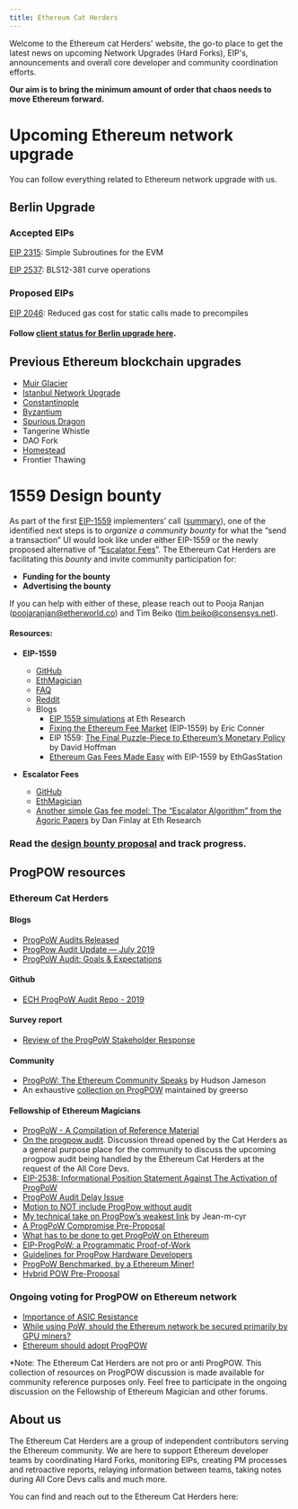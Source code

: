 ```yaml
---
title: Ethereum Cat Herders
---
```


Welcome to the Ethereum cat Herders' website, the go-to place to get the latest news on upcoming Network Upgrades (Hard Forks), EIP's, announcements and overall core developer and community coordination efforts.

**Our aim is to bring the minimum amount of order that chaos needs to move Ethereum forward.**

# Upcoming Ethereum network upgrade
You can follow everything related to Ethereum network upgrade with us.

## Berlin Upgrade
### Accepted EIPs
[EIP 2315](https://github.com/ethereum/EIPs/pull/2576): Simple Subroutines for the EVM 

[EIP 2537](https://github.com/ethereum/EIPs/pull/2537): BLS12-381 curve operations

### Proposed EIPs
[EIP 2046](https://eips.ethereum.org/EIPS/eip-2046): Reduced gas cost for static calls made to precompiles

#### Follow [client status for Berlin upgrade here](https://docs.google.com/spreadsheets/d/1BomvS0hjc88eTfx1b8Ufa6KYS3vMEb2c8TQ5HJWx2lc/edit#gid=0). 


## Previous Ethereum blockchain upgrades

- [Muir Glacier](https://medium.com/ethereum-cat-herders/ethereum-muir-glacier-upgrade-89b8cea5a210)
- [Istanbul Network Upgrade](https://github.com/ethereum/EIPs/blob/master/EIPS/eip-1679.md)
- [Constantinople](https://eips.ethereum.org/EIPS/eip-1013) 
- [Byzantium](https://eips.ethereum.org/EIPS/eip-609)
- [Spurious Dragon](https://eips.ethereum.org/EIPS/eip-607) 
- Tangerine Whistle
- DAO Fork
- [Homestead](https://eips.ethereum.org/EIPS/eip-606) 
- Frontier Thawing

# 1559 Design bounty   

As part of the first [EIP-1559](https://github.com/ethereum/EIPs/blob/master/EIPS/eip-1559.md)  implementers’ call ([summary](https://twitter.com/TimBeiko/status/1255852443050655744)), one of the identified next steps is to *organize a community bounty* for what the “send a transaction” UI would look like under either EIP-1559 or the newly proposed alternative of “[Escalator Fees](https://github.com/danfinlay/EIPs/blob/Escalator/EIPS/eip-x.md)”. The Ethereum Cat Herders are facilitating this *bounty* and invite community participation for: 

* **Funding for the bounty** 
* **Advertising the bounty** 

If you can help with either of these, please reach out to Pooja Ranjan (poojaranjan@etherworld.co) and Tim Beiko (tim.beiko@consensys.net). 

#### Resources: 
* **EIP-1559**
    * [GitHub](https://github.com/ethereum/EIPs/blob/master/EIPS/eip-1559.md) 
    * [EthMagician](https://ethereum-magicians.org/t/eip-1559-fee-market-change-for-eth-1-0-chain/2783) 
    * [FAQ](https://notes.ethereum.org/Wjr1SnW-QaST7phX9C5wkg?both)
    * [Reddit](https://www.reddit.com/r/ethereum/comments/fhkca3/eip_1559_when/)
    * Blogs
        * [EIP 1559 simulations](https://ethresear.ch/t/eip-1559-simulations/7280) at Eth Research
        * [Fixing the Ethereum Fee Market](https://medium.com/@eric.conner/fixing-the-ethereum-fee-market-eip-1559-9109f1c1814b) (EIP-1559) by Eric Conner
        * EIP 1559: [The Final Puzzle-Piece to Ethereum’s Monetary Policy](https://medium.com/@TrustlessState/eip-1559-the-final-puzzle-piece-to-ethereums-monetary-policy-58802ab28a27) by David Hoffman
        * [Ethereum Gas Fees Made Easy](https://ethgasstation.info/blog/ethereum-gas-fees-made-easy/) with EIP-1559 by EthGasStation

* **Escalator Fees**
    * [GitHub](https://github.com/danfinlay/EIPs/blob/Escalator/EIPS/eip-x.md)
    * [EthMagician](https://ethereum-magicians.org/t/eip-1559-fee-market-change-for-eth-1-0-chain/2783/71) 
    * [Another simple Gas fee model: The “Escalator Algorithm” from the Agoric Papers](https://ethresear.ch/t/another-simple-gas-fee-model-the-escalator-algorithm-from-the-agoric-papers/6399) by Dan Finlay at Eth Research

### Read the [design bounty proposal](https://docs.google.com/document/d/12yjO2nJzK3_DmQYZLZ8ox1bIZkAznqDZkFrUcxh9E7M/edit#)  and track progress. 

## ProgPOW resources
### Ethereum Cat Herders 
#### Blogs
* [ProgPoW Audits Released](https://medium.com/ethereum-cat-herders/progpow-audits-released-ed4973ebe073)
* [ProgPow Audit Update — July 2019](https://medium.com/ethereum-cat-herders/progpow-audit-update-july-2019-ee17718550d)
* [ProgPoW Audit: Goals & Expectations](https://medium.com/ethereum-cat-herders/progpow-audit-goals-expectations-75bb902a1f01)

#### Github
* [ECH ProgPoW Audit Repo - 2019](https://github.com/ethereum-cat-herders/progpow-audit)

#### Survey report
* [Review of the ProgPoW Stakeholder Response](https://docs.google.com/document/d/1m7MQzy1o_UiDOAxoyLJ2b36LsFP1VpQZMj0e8WHqh7w/edit#heading=h.frx9hqbznm57)

#### Community

* [ProgPoW: The Ethereum Community Speaks](https://hudsonjameson.com/2020-03-02-progpow-the-ethereum-community-speaks/) by Hudson Jameson
* An exhaustive [collection on ProgPOW](https://gist.github.com/greerso/75d8e49ff38a6f26c3732ac9e1edaf24) maintained by greerso
  
#### Fellowship of Ethereum Magicians

* [ProgPoW - A Compilation of Reference Material](https://ethereum-magicians.org/t/progpow-a-compilation-of-reference-material/3040)
* [On the progpow audit](https://ethereum-magicians.org/t/on-the-progpow-audit/2594). Discussion thread opened by the Cat Herders as a general purpose place for the community to discuss the upcoming progpow audit being handled by the Ethereum Cat Herders at the request of the All Core Devs. 
* [EIP-2538: Informational Position Statement Against The Activation of ProgPoW](https://ethereum-magicians.org/t/eip-2538-informational-position-statement-against-the-activation-of-progpow/4040)
* [ProgPoW Audit Delay Issue](https://ethereum-magicians.org/t/progpow-audit-delay-issue/3309)
* [Motion to NOT include ProgPow without audit](https://ethereum-magicians.org/t/motion-to-not-include-progpow-without-audit/3027) 
* [My technical take on ProgPow’s weakest link](https://ethereum-magicians.org/t/my-technical-take-on-progpows-weakest-link/2983) by Jean-m-cyr
* [A ProgPoW Compromise Pre-Proposal](https://ethereum-magicians.org/t/a-progpow-compromise-pre-proposal/4057)
* [What has to be done to get ProgPoW on Ethereum](https://ethereum-magicians.org/t/what-has-to-be-done-to-get-progpow-on-ethereum/1361)
* [EIP-ProgPoW: a Programmatic Proof-of-Work](https://ethereum-magicians.org/t/eip-progpow-a-programmatic-proof-of-work/272)
* [Guidelines for ProgPow Hardware Developers](https://ethereum-magicians.org/t/guidelines-for-progpow-hardware-developers/2342)
* [ProgPoW Benchmarked, by a Ethereum Miner!](https://ethereum-magicians.org/t/progpow-benchmarked-by-a-ethereum-miner/3020)
* [Hybrid POW Pre-Proposal](https://ethereum-magicians.org/t/hybrid-pow-pre-proposal/4055)

### Ongoing voting for ProgPOW on Ethereum network
* [Importance of ASIC Resistance](https://canonizer.com/topic/171-Importance-of-ASIC-Resistance/1)
* [While using PoW, should the Ethereum network be secured primarily by GPU miners?](https://burnsignal.io/#/poll/0xe8d4b4368bc2256605565f82f7b579c7f2462cfc)
* [Ethereum should adopt ProgPOW](https://www.kialo.com/ethereum-and-programmatic-proof-of-work-progpow-30878)

*Note: The Ethereum Cat Herders are not pro or anti ProgPOW. This collection of resources on ProgPOW discussion is made available for community reference purposes only. Feel free to participate in the ongoing discussion on the Fellowship of Ethereum Magician and other forums. 

## About us
The Ethereum Cat Herders are a group of independent contributors serving the Ethereum community. We are here to support Ethereum developer teams by coordinating Hard Forks, monitoring EIPs, creating PM processes and retroactive reports, relaying information between teams, taking notes during All Core Devs calls and much more.

You can find and reach out to the Ethereum Cat Herders here:
